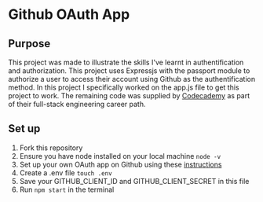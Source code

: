 # Github OAuth App

## Purpose

This project was made to illustrate the skills I've learnt in authentification and authorization. This project uses Expressjs with the passport module to authorize a user to access their account using Github as the authentification method. In this project I specifically worked on the app.js file to get this project to work. The remaining code was supplied by [Codecademy](https://codecademy.com) as part of their full-stack engineering career path.

## Set up

1. Fork this repository
1. Ensure you have node installed on your local machine `node -v`
1. Set up your own OAuth app on Github using these [instructions](https://docs.readme.com/ent/docs/setting-up-github-oauth)
1. Create a .env file `touch .env`
1. Save your GITHUB_CLIENT_ID and GITHUB_CLIENT_SECRET in this file
1. Run `npm start` in the terminal
